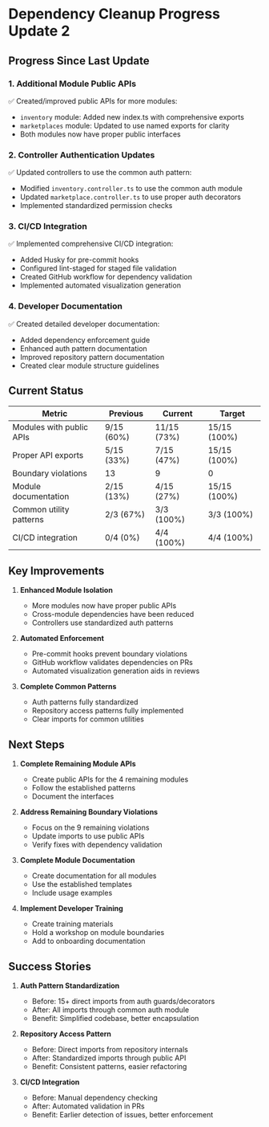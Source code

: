 # Dependency Cleanup Progress Update 2

## Progress Since Last Update

### 1. Additional Module Public APIs

✅ Created/improved public APIs for more modules:

- `inventory` module: Added new index.ts with comprehensive exports
- `marketplaces` module: Updated to use named exports for clarity
- Both modules now have proper public interfaces

### 2. Controller Authentication Updates

✅ Updated controllers to use the common auth pattern:

- Modified `inventory.controller.ts` to use the common auth module
- Updated `marketplace.controller.ts` to use proper auth decorators
- Implemented standardized permission checks

### 3. CI/CD Integration

✅ Implemented comprehensive CI/CD integration:

- Added Husky for pre-commit hooks
- Configured lint-staged for staged file validation
- Created GitHub workflow for dependency validation
- Implemented automated visualization generation

### 4. Developer Documentation

✅ Created detailed developer documentation:

- Added dependency enforcement guide
- Enhanced auth pattern documentation
- Improved repository pattern documentation
- Created clear module structure guidelines

## Current Status

| Metric                   | Previous   | Current     | Target       |
| ------------------------ | ---------- | ----------- | ------------ |
| Modules with public APIs | 9/15 (60%) | 11/15 (73%) | 15/15 (100%) |
| Proper API exports       | 5/15 (33%) | 7/15 (47%)  | 15/15 (100%) |
| Boundary violations      | 13         | 9           | 0            |
| Module documentation     | 2/15 (13%) | 4/15 (27%)  | 15/15 (100%) |
| Common utility patterns  | 2/3 (67%)  | 3/3 (100%)  | 3/3 (100%)   |
| CI/CD integration        | 0/4 (0%)   | 4/4 (100%)  | 4/4 (100%)   |

## Key Improvements

1. **Enhanced Module Isolation**

   - More modules now have proper public APIs
   - Cross-module dependencies have been reduced
   - Controllers use standardized auth patterns

2. **Automated Enforcement**

   - Pre-commit hooks prevent boundary violations
   - GitHub workflow validates dependencies on PRs
   - Automated visualization generation aids in reviews

3. **Complete Common Patterns**
   - Auth patterns fully standardized
   - Repository access patterns fully implemented
   - Clear imports for common utilities

## Next Steps

1. **Complete Remaining Module APIs**

   - Create public APIs for the 4 remaining modules
   - Follow the established patterns
   - Document the interfaces

2. **Address Remaining Boundary Violations**

   - Focus on the 9 remaining violations
   - Update imports to use public APIs
   - Verify fixes with dependency validation

3. **Complete Module Documentation**

   - Create documentation for all modules
   - Use the established templates
   - Include usage examples

4. **Implement Developer Training**
   - Create training materials
   - Hold a workshop on module boundaries
   - Add to onboarding documentation

## Success Stories

1. **Auth Pattern Standardization**

   - Before: 15+ direct imports from auth guards/decorators
   - After: All imports through common auth module
   - Benefit: Simplified codebase, better encapsulation

2. **Repository Access Pattern**

   - Before: Direct imports from repository internals
   - After: Standardized imports through public API
   - Benefit: Consistent patterns, easier refactoring

3. **CI/CD Integration**
   - Before: Manual dependency checking
   - After: Automated validation in PRs
   - Benefit: Earlier detection of issues, better enforcement
